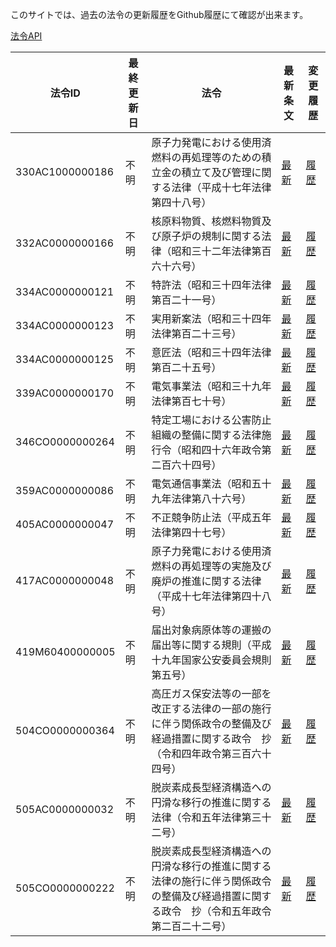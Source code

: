 このサイトでは、過去の法令の更新履歴をGithub履歴にて確認が出来ます。

[法令API](https://api.lawapi-prototype-test-elaws.e-gov.go.jp/)

| 法令ID | 最終更新日 | 法令 | 最新条文 | 変更履歴 |
| ------------- | ------------- | ------------- | ------------- | ------------- |
| 330AC1000000186 | 不明 | 原子力発電における使用済燃料の再処理等のための積立金の積立て及び管理に関する法律（平成十七年法律第四十八号）  | [最新](https://github.com/automationjp/laws_doc/blob/main/docs/330AC1000000186/index.txt) | [履歴](https://github.com/automationjp/laws_doc/commits/main/docs/330AC1000000186/index.txt) |
| 332AC0000000166 | 不明 | 核原料物質、核燃料物質及び原子炉の規制に関する法律（昭和三十二年法律第百六十六号）  | [最新](https://github.com/automationjp/laws_doc/blob/main/docs/332AC0000000166/index.txt) | [履歴](https://github.com/automationjp/laws_doc/commits/main/docs/332AC0000000166/index.txt) |
| 334AC0000000121 | 不明 | 特許法（昭和三十四年法律第百二十一号） | [最新](https://github.com/automationjp/laws_doc/blob/main/docs/334AC0000000121/index.txt) | [履歴](https://github.com/automationjp/laws_doc/commits/main/docs/334AC0000000121/index.txt) |
| 334AC0000000123 | 不明 | 実用新案法（昭和三十四年法律第百二十三号） | [最新](https://github.com/automationjp/laws_doc/blob/main/docs/334AC0000000123/index.txt) | [履歴](https://github.com/automationjp/laws_doc/commits/main/docs/334AC0000000123/index.txt) |
| 334AC0000000125 | 不明 | 意匠法（昭和三十四年法律第百二十五号） | [最新](https://github.com/automationjp/laws_doc/blob/main/docs/334AC0000000125/index.txt) | [履歴](https://github.com/automationjp/laws_doc/commits/main/docs/334AC0000000125/index.txt) |
| 339AC0000000170 | 不明 | 電気事業法（昭和三十九年法律第百七十号） | [最新](https://github.com/automationjp/laws_doc/blob/main/docs/339AC0000000170/index.txt) | [履歴](https://github.com/automationjp/laws_doc/commits/main/docs/339AC0000000170/index.txt) |
| 346CO0000000264 | 不明 | 特定工場における公害防止組織の整備に関する法律施行令（昭和四十六年政令第二百六十四号） | [最新](https://github.com/automationjp/laws_doc/blob/main/docs/346CO0000000264/index.txt) | [履歴](https://github.com/automationjp/laws_doc/commits/main/docs/346CO0000000264/index.txt) |
| 359AC0000000086 | 不明 | 電気通信事業法（昭和五十九年法律第八十六号）  | [最新](https://github.com/automationjp/laws_doc/blob/main/docs/359AC0000000086/index.txt) | [履歴](https://github.com/automationjp/laws_doc/commits/main/docs/359AC0000000086/index.txt) |
| 405AC0000000047 | 不明 | 不正競争防止法（平成五年法律第四十七号） | [最新](https://github.com/automationjp/laws_doc/blob/main/docs/405AC0000000047/index.txt) | [履歴](https://github.com/automationjp/laws_doc/commits/main/docs/405AC0000000047/index.txt) |
| 417AC0000000048 | 不明 | 原子力発電における使用済燃料の再処理等の実施及び廃炉の推進に関する法律（平成十七年法律第四十八号）  | [最新](https://github.com/automationjp/laws_doc/blob/main/docs/417AC0000000048/index.txt) | [履歴](https://github.com/automationjp/laws_doc/commits/main/docs/417AC0000000048/index.txt) |
| 419M60400000005 | 不明 | 届出対象病原体等の運搬の届出等に関する規則（平成十九年国家公安委員会規則第五号）  | [最新](https://github.com/automationjp/laws_doc/blob/main/docs/419M60400000005/index.txt) | [履歴](https://github.com/automationjp/laws_doc/commits/main/docs/419M60400000005/index.txt) |
| 504CO0000000364 | 不明 | 高圧ガス保安法等の一部を改正する法律の一部の施行に伴う関係政令の整備及び経過措置に関する政令　抄（令和四年政令第三百六十四号） | [最新](https://github.com/automationjp/laws_doc/blob/main/docs/504CO0000000364/index.txt) | [履歴](https://github.com/automationjp/laws_doc/commits/main/docs/504CO0000000364/index.txt) |
| 505AC0000000032 | 不明 | 脱炭素成長型経済構造への円滑な移行の推進に関する法律（令和五年法律第三十二号） | [最新](https://github.com/automationjp/laws_doc/blob/main/docs/505AC0000000032/index.txt) | [履歴](https://github.com/automationjp/laws_doc/commits/main/docs/505AC0000000032/index.txt) |
| 505CO0000000222 | 不明 | 脱炭素成長型経済構造への円滑な移行の推進に関する法律の施行に伴う関係政令の整備及び経過措置に関する政令　抄（令和五年政令第二百二十二号） | [最新](https://github.com/automationjp/laws_doc/blob/main/docs/505CO0000000222/index.txt) | [履歴](https://github.com/automationjp/laws_doc/commits/main/docs/505CO0000000222/index.txt) |

